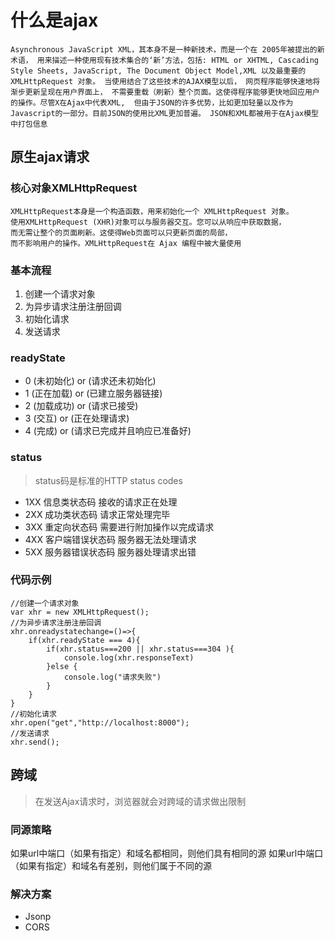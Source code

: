 # 什么是ajax
  `Asynchronous JavaScript XML，其本身不是一种新技术，而是一个在 2005年被提出的新术语，
   用来描述一种使用现有技术集合的‘新’方法，包括: HTML or XHTML, Cascading Style Sheets,
   JavaScript, The Document Object Model,XML 以及最重要的 XMLHttpRequest 对象。
   当使用结合了这些技术的AJAX模型以后， 网页程序能够快速地将渐步更新呈现在用户界面上，
   不需要重载（刷新）整个页面。这使得程序能够更快地回应用户的操作。尽管X在Ajax中代表XML, 
   但由于JSON的许多优势，比如更加轻量以及作为Javascript的一部分。目前JSON的使用比XML更加普遍。
   JSON和XML都被用于在Ajax模型中打包信息`

## 原生ajax请求
### 核心对象XMLHttpRequest
    XMLHttpRequest本身是一个构造函数，用来初始化一个 XMLHttpRequest 对象。
    使用XMLHttpRequest (XHR)对象可以与服务器交互。您可以从响应中获取数据，
    而无需让整个的页面刷新。这使得Web页面可以只更新页面的局部，
    而不影响用户的操作。XMLHttpRequest在 Ajax 编程中被大量使用
### 基本流程
 1.  创建一个请求对象
 1.  为异步请求注册注册回调
 1.  初始化请求
 1.  发送请求
### readyState
   - 0  (未初始化) or (请求还未初始化)
   - 1  (正在加载) or (已建立服务器链接)
   - 2  (加载成功) or (请求已接受)
   - 3  (交互) or (正在处理请求)
   - 4  (完成) or (请求已完成并且响应已准备好) 
### status
  > status码是标准的HTTP status codes
  
   - 1XX		信息类状态码		接收的请求正在处理
   - 2XX		成功类状态码		请求正常处理完毕
   - 3XX		重定向状态码		需要进行附加操作以完成请求
   - 4XX		客户端错误状态码	服务器无法处理请求
   - 5XX		服务器错误状态码	服务器处理请求出错
 
### 代码示例
    //创建一个请求对象
    var xhr = new XMLHttpRequest();
    //为异步请求注册注册回调
    xhr.onreadystatechange=()=>{
        if(xhr.readyState === 4){
            if(xhr.status===200 || xhr.status===304 ){
                console.log(xhr.responseText)
            }else {
                console.log("请求失败")
            }
        }
    }
    //初始化请求
    xhr.open("get","http://localhost:8000");
    //发送请求
    xhr.send(); 

## 跨域
  > 在发送Ajax请求时，浏览器就会对跨域的请求做出限制
### 同源策略
   如果url中端口（如果有指定）和域名都相同，则他们具有相同的源
   如果url中端口（如果有指定）和域名有差别，则他们属于不同的源 		
### 解决方案
  - Jsonp
  - CORS
    


    
   
    
  
